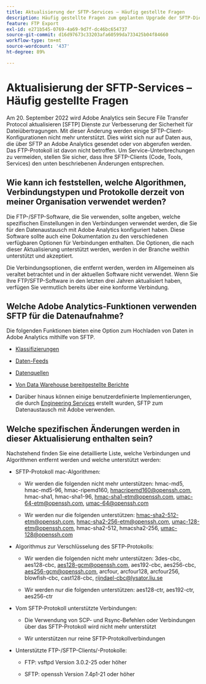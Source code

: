 ```yaml
---
title: Aktualisierung der SFTP-Services – Häufig gestellte Fragen
description: Häufig gestellte Fragen zum geplanten Upgrade der SFTP-Dienste.
feature: FTP Export
exl-id: e271b545-0769-4a69-9d7f-dc46bc654737
source-git-commit: d16d97673c33203afa60599da733425b04f84660
workflow-type: tm+mt
source-wordcount: '437'
ht-degree: 89%

---
```


# Aktualisierung der SFTP-Services – Häufig gestellte Fragen

Am 20. September 2022 wird Adobe Analytics sein Secure File Transfer Protocol aktualisieren [SFTP] Dienste zur Verbesserung der Sicherheit für Dateiübertragungen. Mit dieser Änderung werden einige SFTP-Client-Konfigurationen nicht mehr unterstützt. Dies wirkt sich nur auf Daten aus, die über SFTP an Adobe Analytics gesendet oder von abgerufen werden. Das FTP-Protokoll ist davon nicht betroffen. Um Service-Unterbrechungen zu vermeiden, stellen Sie sicher, dass Ihre SFTP-Clients (Code, Tools, Services) den unten beschriebenen Änderungen entsprechen.

## Wie kann ich feststellen, welche Algorithmen, Verbindungstypen und Protokolle derzeit von meiner Organisation verwendet werden?

Die FTP-/SFTP-Software, die Sie verwenden, sollte angeben, welche spezifischen Einstellungen in den Verbindungen verwendet werden, die Sie für den Datenaustausch mit Adobe Analytics konfiguriert haben. Diese Software sollte auch eine Dokumentation zu den verschiedenen verfügbaren Optionen für Verbindungen enthalten. Die Optionen, die nach dieser Aktualisierung unterstützt werden, werden in der Branche weithin unterstützt und akzeptiert.

Die Verbindungsoptionen, die entfernt werden, werden im Allgemeinen als veraltet betrachtet und in der aktuellen Software nicht verwendet. Wenn Sie Ihre FTP/SFTP-Software in den letzten drei Jahren aktualisiert haben, verfügen Sie vermutlich bereits über eine konforme Verbindung.

## Welche Adobe Analytics-Funktionen verwenden SFTP für die Datenaufnahme?

Die folgenden Funktionen bieten eine Option zum Hochladen von Daten in Adobe Analytics mithilfe von SFTP.

* [Klassifizierungen](https://experienceleague.adobe.com/docs/analytics/export/ftp-and-sftp/set-up-ftp-accounts/ftp-saint.html?lang=de)

* [Daten-Feeds](https://experienceleague.adobe.com/docs/analytics/export/ftp-and-sftp/set-up-ftp-accounts/ftp-datafeeds.html?lang=de)

* [Datenquellen](https://experienceleague.adobe.com/docs/analytics/export/ftp-and-sftp/set-up-ftp-accounts/ftp-datasources.html?lang=de)

* [Von Data Warehouse bereitgestellte Berichte](https://experienceleague.adobe.com/docs/analytics/export/ftp-and-sftp/set-up-ftp-accounts/ftp-dw-reports.html?lang=de)

* Darüber hinaus können einige benutzerdefinierte Implementierungen, die durch [Engineering Services](https://experienceleague.adobe.com/docs/analytics/export/ftp-and-sftp/set-up-ftp-accounts/ftp-eng-services.html?lang=de) erstellt wurden, SFTP zum Datenaustausch mit Adobe verwenden.

## Welche spezifischen Änderungen werden in dieser Aktualisierung enthalten sein?

Nachstehend finden Sie eine detaillierte Liste, welche Verbindungen und Algorithmen entfernt werden und welche unterstützt werden:

* SFTP-Protokoll mac-Algorithmen:

   * Wir werden die folgenden nicht mehr unterstützen: hmac-md5, hmac-md5-96, hmac-ripemd160, hmacripemd160@openssh.com, hmac-sha1, hmac-sha1-96, hmac-sha1-etm@openssh.com, umac-64-etm@openssh.com, umac-64@openssh.com

   * Wir werden nur die folgenden unterstützen: hmac-sha2-512-etm@openssh.com, hmac-sha2-256-etm@openssh.com, umac-128-etm@openssh.com, hmac-sha2-512, hmacsha2-256, umac-128@openssh.com

* Algorithmus zur Verschlüsselung des SFTP-Protokolls:

   * Wir werden die folgenden nicht mehr unterstützen: 3des-cbc, aes128-cbc, aes128-gcm@openssh.com, aes192-cbc, aes256-cbc, aes256-gcm@openssh.com, arcfour, arcfour128, arcfour256, blowfish-cbc, cast128-cbc, rijndael-cbc@lysator.liu.se

   * Wir werden nur die folgenden unterstützen: aes128-ctr, aes192-ctr, aes256-ctr

* Vom SFTP-Protokoll unterstützte Verbindungen:

   * Die Verwendung von SCP- und Rsync-Befehlen oder Verbindungen über das SFTP-Protokoll wird nicht mehr unterstützt

   * Wir unterstützen nur reine SFTP-Protokollverbindungen

* Unterstützte FTP-/SFTP-Clients/-Protokolle:

   * FTP: vsftpd Version 3.0.2-25 oder höher

   * SFTP: openssh Version 7.4p1-21 oder höher
